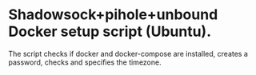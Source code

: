 # Shadowsock+pihole+unbound Docker setup script (Ubuntu).

The script checks if docker and docker-compose are installed, creates a password, checks and specifies the timezone.
